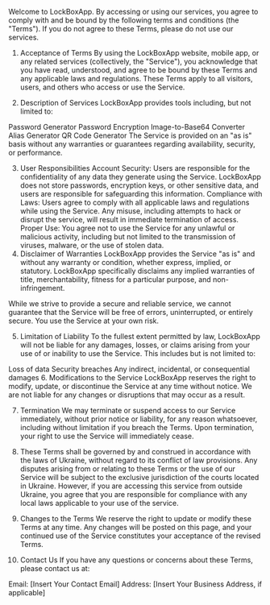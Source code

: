Welcome to LockBoxApp. By accessing or using our services, you agree to comply with and be bound by the following terms and conditions (the "Terms"). If you do not agree to these Terms, please do not use our services.

1. Acceptance of Terms
By using the LockBoxApp website, mobile app, or any related services (collectively, the "Service"), you acknowledge that you have read, understood, and agree to be bound by these Terms and any applicable laws and regulations. These Terms apply to all visitors, users, and others who access or use the Service.

2. Description of Services
LockBoxApp provides tools including, but not limited to:

Password Generator
Password Encryption
Image-to-Base64 Converter
Alias Generator
QR Code Generator
The Service is provided on an "as is" basis without any warranties or guarantees regarding availability, security, or performance.

3. User Responsibilities
Account Security: Users are responsible for the confidentiality of any data they generate using the Service. LockBoxApp does not store passwords, encryption keys, or other sensitive data, and users are responsible for safeguarding this information.
Compliance with Laws: Users agree to comply with all applicable laws and regulations while using the Service. Any misuse, including attempts to hack or disrupt the service, will result in immediate termination of access.
Proper Use: You agree not to use the Service for any unlawful or malicious activity, including but not limited to the transmission of viruses, malware, or the use of stolen data.
4. Disclaimer of Warranties
LockBoxApp provides the Service "as is" and without any warranty or condition, whether express, implied, or statutory. LockBoxApp specifically disclaims any implied warranties of title, merchantability, fitness for a particular purpose, and non-infringement.

While we strive to provide a secure and reliable service, we cannot guarantee that the Service will be free of errors, uninterrupted, or entirely secure. You use the Service at your own risk.

5. Limitation of Liability
To the fullest extent permitted by law, LockBoxApp will not be liable for any damages, losses, or claims arising from your use of or inability to use the Service. This includes but is not limited to:

Loss of data
Security breaches
Any indirect, incidental, or consequential damages
6. Modifications to the Service
LockBoxApp reserves the right to modify, update, or discontinue the Service at any time without notice. We are not liable for any changes or disruptions that may occur as a result.

7. Termination
We may terminate or suspend access to our Service immediately, without prior notice or liability, for any reason whatsoever, including without limitation if you breach the Terms. Upon termination, your right to use the Service will immediately cease.

8. These Terms shall be governed by and construed in accordance with the laws of Ukraine, without regard to its conflict of law provisions. Any disputes arising from or relating to these Terms or the use of our Service will be subject to the exclusive jurisdiction of the courts located in Ukraine.
However, if you are accessing this service from outside Ukraine, you agree that you are responsible for compliance with any local laws applicable to your use of the service.

9. Changes to the Terms
We reserve the right to update or modify these Terms at any time. Any changes will be posted on this page, and your continued use of the Service constitutes your acceptance of the revised Terms.

10. Contact Us
If you have any questions or concerns about these Terms, please contact us at:

Email: [Insert Your Contact Email]
Address: [Insert Your Business Address, if applicable]